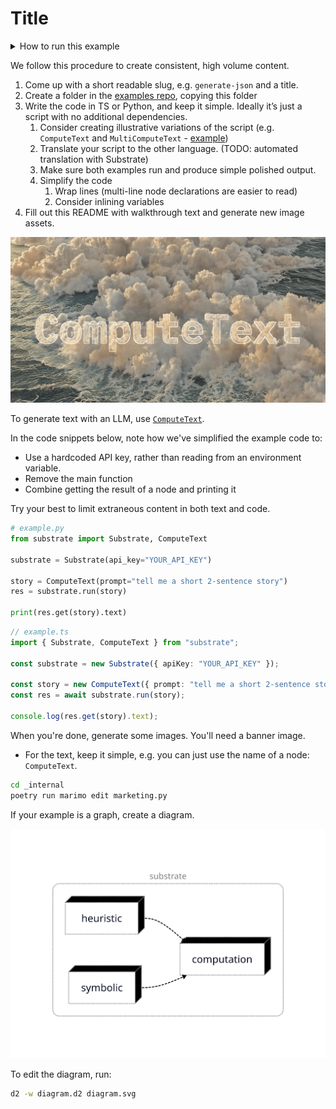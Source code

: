 # Title

<details>
<summary>How to run this example</summary>
<br/>

```bash
# Set your API key as an environment variable.
export SUBSTRATE_API_KEY=ENTER_YOUR_KEY

# Run the TypeScript example

# If using tsx:
cd typescript                   # Navigate to the typescript example
npm install                     # Install dependencies
npx tsx example.ts              # Run the example

# If using Deno:
cd typescript
deno run example.ts

# Run the Python example

# If using Poetry:
cd python                       # Navigate to the python example
poetry install                  # Install dependencies and build the example
poetry run main                 # Run the example

# If using Rye:
# Update pyproject.toml to switch to Rye.
cd python
rye sync
rye run main
```

</details>

We follow this procedure to create consistent, high volume content.

1. Come up with a short readable slug, e.g. `generate-json` and a title.
2. Create a folder in the [examples repo](https://github.com/SubstrateLabs/examples), copying this folder
3. Write the code in TS or Python, and keep it simple. Ideally it’s just a script with no additional dependencies.
   1. Consider creating illustrative variations of the script (e.g. `ComputeText` and `MultiComputeText` - [example](https://github.com/SubstrateLabs/examples/tree/main/basics/generate-text))
   2. Translate your script to the other language. (TODO: automated translation with Substrate)
   3. Make sure both examples run and produce simple polished output.
   4. Simplify the code
      1. Wrap lines (multi-line node declarations are easier to read)
      2. Consider inlining variables
4. Fill out this README with walkthrough text and generate new image assets.

![hero](hero.png)

To generate text with an LLM, use [`ComputeText`](https://www.substrate.run/nodes#ComputeText).

In the code snippets below, note how we've simplified the example code to:

- Use a hardcoded API key, rather than reading from an environment variable.
- Remove the main function
- Combine getting the result of a node and printing it

Try your best to limit extraneous content in both text and code.

```python Python
# example.py
from substrate import Substrate, ComputeText

substrate = Substrate(api_key="YOUR_API_KEY")

story = ComputeText(prompt="tell me a short 2-sentence story")
res = substrate.run(story)

print(res.get(story).text)
```

```typescript TypeScript
// example.ts
import { Substrate, ComputeText } from "substrate";

const substrate = new Substrate({ apiKey: "YOUR_API_KEY" });

const story = new ComputeText({ prompt: "tell me a short 2-sentence story" });
const res = await substrate.run(story);

console.log(res.get(story).text);
```

When you're done, generate some images. You'll need a banner image.

- For the text, keep it simple, e.g. you can just use the name of a node: `ComputeText`.

```bash
cd _internal
poetry run marimo edit marketing.py
```

If your example is a graph, create a diagram.

![diagram](diagram.svg)

To edit the diagram, run:

```bash
d2 -w diagram.d2 diagram.svg
```
